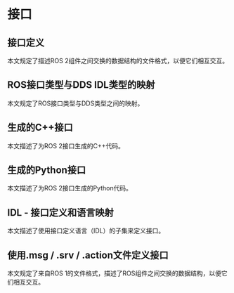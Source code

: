 # 接口
## 接口定义
本文规定了描述ROS 2组件之间交换的数据结构的文件格式，以便它们相互交互。

## ROS接口类型与DDS IDL类型的映射
本文规定了ROS接口类型与DDS类型之间的映射。

## 生成的C++接口
本文描述了为ROS 2接口生成的C++代码。

## 生成的Python接口
本文描述了为ROS 2接口生成的Python代码。

## IDL - 接口定义和语言映射
本文描述了使用接口定义语言（IDL）的子集来定义接口。

## 使用.msg / .srv / .action文件定义接口
本文规定了来自ROS 1的文件格式，描述了ROS组件之间交换的数据结构，以便它们相互交互。
